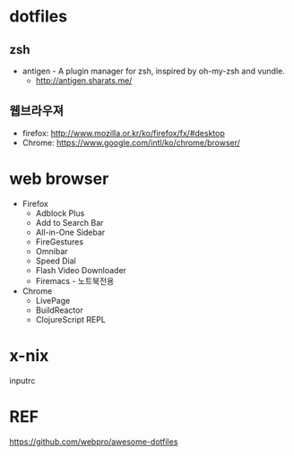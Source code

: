 dotfiles
========


## zsh
* antigen - A plugin manager for zsh, inspired by oh-my-zsh and vundle.
    - http://antigen.sharats.me/




## 웹브라우져
 - firefox: http://www.mozilla.or.kr/ko/firefox/fx/#desktop
 - Chrome: https://www.google.com/intl/ko/chrome/browser/


# web browser
* Firefox
    - Adblock Plus
    - Add to Search Bar
    - All-in-One Sidebar
    - FireGestures
    - Omnibar
    - Speed Dial
    - Flash Video Downloader
    - Firemacs - 노트북전용
* Chrome
    - LivePage
    - BuildReactor
    - ClojureScript REPL



# x-nix
inputrc



# REF
https://github.com/webpro/awesome-dotfiles
